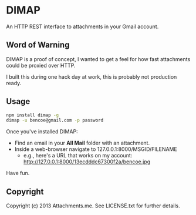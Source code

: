 DIMAP
===============

An HTTP REST interface to attachments in your Gmail account.

Word of Warning
---------------

DIMAP is a proof of concept, I wanted to get a feel for how fast attachments could be proxied over HTTP.

I built this during one hack day at work, this is probably not production ready.

Usage
-----

```bash
npm install dimap -g
dimap -u bencoe@gmail.com -p password
```

Once you've installed DIMAP:

* Find an email in your __All Mail__ folder with an attachment.
* Inside a web-browser navigate to 127.0.0.1:8000/MSGID/FILENAME
  * e.g., here's a URL that works on my account: http://127.0.0.1:8000/13ecdddc67300f2a/bencoe.jpg

Have fun.

Copyright
---------

Copyright (c) 2013 Attachments.me. See LICENSE.txt for further details.